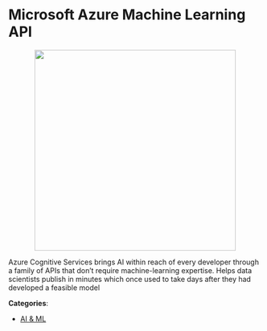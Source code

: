 # Microsoft Azure Machine Learning API
<p align="center">
    <img width="400" src="https://raw.githubusercontent.com/apis-list/apis-list/apis/microsoft-azure-machine-learning-api/logo_256x256.png" />
</p>

Azure Cognitive Services brings AI within reach of every developer through a family of APIs that don’t require machine-learning expertise. Helps data scientists publish in minutes which once used to take days after they had developed a feasible model



**Categories**:
- [AI & ML](https://github.com/apis-list/apis-list#ai-and-ml)




